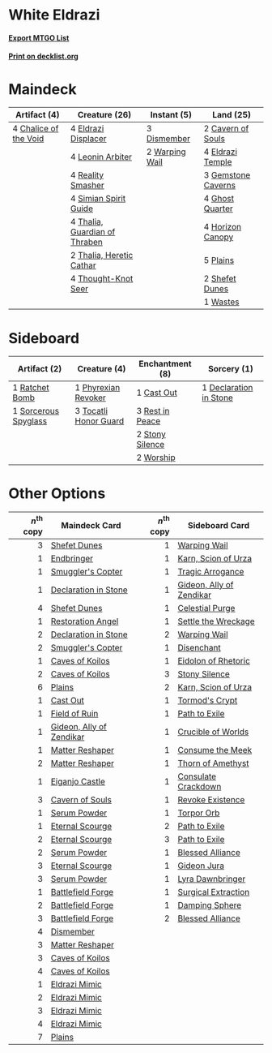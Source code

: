 # White Eldrazi

#### [Export MTGO List](../collection/White%20Eldrazi/White%20Eldrazi.txt)
#### [Print on decklist.org](http://decklist.org/?deckmain=2%09Cavern%20of%20Souls%0A4%09Chalice%20of%20the%20Void%0A3%09Dismember%0A4%09Eldrazi%20Displacer%0A4%09Eldrazi%20Temple%0A3%09Gemstone%20Caverns%0A4%09Ghost%20Quarter%0A4%09Horizon%20Canopy%0A4%09Leonin%20Arbiter%0A5%09Plains%0A4%09Reality%20Smasher%0A2%09Shefet%20Dunes%0A4%09Simian%20Spirit%20Guide%0A4%09Thalia,%20Guardian%20of%20Thraben%0A2%09Thalia,%20Heretic%20Cathar%0A4%09Thought-Knot%20Seer%0A2%09Warping%20Wail%0A1%09Wastes&deckside=1%09Cast%20Out%0A1%09Declaration%20in%20Stone%0A1%09Phyrexian%20Revoker%0A1%09Ratchet%20Bomb%0A3%09Rest%20in%20Peace%0A1%09Sorcerous%20Spyglass%0A2%09Stony%20Silence%0A3%09Tocatli%20Honor%20Guard%0A2%09Worship)
# Maindeck

|                                          Artifact (4)                                          |                                             Creature (26)                                              |                                       Instant (5)                                       |                                          Land (25)                                          |
|------------------------------------------------------------------------------------------------|--------------------------------------------------------------------------------------------------------|-----------------------------------------------------------------------------------------|---------------------------------------------------------------------------------------------|
|4 [Chalice of the Void](http://gatherer.wizards.com/Pages/Card/Details.aspx?multiverseid=442211)|4 [Eldrazi Displacer](http://gatherer.wizards.com/Pages/Card/Details.aspx?multiverseid=407523)          |3 [Dismember](http://gatherer.wizards.com/Pages/Card/Details.aspx?multiverseid=382182)   |2 [Cavern of Souls](http://gatherer.wizards.com/Pages/Card/Details.aspx?multiverseid=278058) |
|                                                                                                |4 [Leonin Arbiter](http://gatherer.wizards.com/Pages/Card/Details.aspx?multiverseid=432996)             |2 [Warping Wail](http://gatherer.wizards.com/Pages/Card/Details.aspx?multiverseid=407522)|4 [Eldrazi Temple](http://gatherer.wizards.com/Pages/Card/Details.aspx?multiverseid=401710)  |
|                                                                                                |4 [Reality Smasher](http://gatherer.wizards.com/Pages/Card/Details.aspx?multiverseid=407517)            |                                                                                         |3 [Gemstone Caverns](http://gatherer.wizards.com/Pages/Card/Details.aspx?multiverseid=122094)|
|                                                                                                |4 [Simian Spirit Guide](http://gatherer.wizards.com/Pages/Card/Details.aspx?multiverseid=442137)        |                                                                                         |4 [Ghost Quarter](http://gatherer.wizards.com/Pages/Card/Details.aspx?multiverseid=389534)   |
|                                                                                                |4 [Thalia, Guardian of Thraben](http://gatherer.wizards.com/Pages/Card/Details.aspx?multiverseid=442025)|                                                                                         |4 [Horizon Canopy](http://gatherer.wizards.com/Pages/Card/Details.aspx?multiverseid=409571)  |
|                                                                                                |2 [Thalia, Heretic Cathar](http://gatherer.wizards.com/Pages/Card/Details.aspx?multiverseid=414338)     |                                                                                         |5 [Plains](http://gatherer.wizards.com/Pages/Card/Details.aspx?multiverseid=439856)          |
|                                                                                                |4 [Thought-Knot Seer](http://gatherer.wizards.com/Pages/Card/Details.aspx?multiverseid=407519)          |                                                                                         |2 [Shefet Dunes](http://gatherer.wizards.com/Pages/Card/Details.aspx?multiverseid=430872)    |
|                                                                                                |                                                                                                        |                                                                                         |1 [Wastes](http://gatherer.wizards.com/Pages/Card/Details.aspx?multiverseid=407694)          |


# Sideboard

|                                         Artifact (2)                                          |                                          Creature (4)                                          |                                     Enchantment (8)                                      |                                           Sorcery (1)                                           |
|-----------------------------------------------------------------------------------------------|------------------------------------------------------------------------------------------------|------------------------------------------------------------------------------------------|-------------------------------------------------------------------------------------------------|
|1 [Ratchet Bomb](http://gatherer.wizards.com/Pages/Card/Details.aspx?multiverseid=370623)      |1 [Phyrexian Revoker](http://gatherer.wizards.com/Pages/Card/Details.aspx?multiverseid=383343)  |1 [Cast Out](http://gatherer.wizards.com/Pages/Card/Details.aspx?multiverseid=426710)     |1 [Declaration in Stone](http://gatherer.wizards.com/Pages/Card/Details.aspx?multiverseid=409750)|
|1 [Sorcerous Spyglass](http://gatherer.wizards.com/Pages/Card/Details.aspx?multiverseid=435407)|3 [Tocatli Honor Guard](http://gatherer.wizards.com/Pages/Card/Details.aspx?multiverseid=435194)|3 [Rest in Peace](http://gatherer.wizards.com/Pages/Card/Details.aspx?multiverseid=442021)|                                                                                                 |
|                                                                                               |                                                                                                |2 [Stony Silence](http://gatherer.wizards.com/Pages/Card/Details.aspx?multiverseid=247425)|                                                                                                 |
|                                                                                               |                                                                                                |2 [Worship](http://gatherer.wizards.com/Pages/Card/Details.aspx?multiverseid=25553)       |                                                                                                 |


# Other Options

|*n*<sup>th</sup> copy|                                           Maindeck Card                                           |*n*<sup>th</sup> copy|                                          Sideboard Card                                           |
|--------------------:|---------------------------------------------------------------------------------------------------|--------------------:|---------------------------------------------------------------------------------------------------|
|                    3|[Shefet Dunes](http://gatherer.wizards.com/Pages/Card/Details.aspx?multiverseid=430872)            |                    1|[Warping Wail](http://gatherer.wizards.com/Pages/Card/Details.aspx?multiverseid=407522)            |
|                    1|[Endbringer](http://gatherer.wizards.com/Pages/Card/Details.aspx?multiverseid=407513)              |                    1|[Karn, Scion of Urza](http://gatherer.wizards.com/Pages/Card/Details.aspx?multiverseid=442889)     |
|                    1|[Smuggler's Copter](http://gatherer.wizards.com/Pages/Card/Details.aspx?multiverseid=417808)       |                    1|[Tragic Arrogance](http://gatherer.wizards.com/Pages/Card/Details.aspx?multiverseid=398610)        |
|                    1|[Declaration in Stone](http://gatherer.wizards.com/Pages/Card/Details.aspx?multiverseid=409750)    |                    1|[Gideon, Ally of Zendikar](http://gatherer.wizards.com/Pages/Card/Details.aspx?multiverseid=401897)|
|                    4|[Shefet Dunes](http://gatherer.wizards.com/Pages/Card/Details.aspx?multiverseid=430872)            |                    1|[Celestial Purge](http://gatherer.wizards.com/Pages/Card/Details.aspx?multiverseid=183055)         |
|                    1|[Restoration Angel](http://gatherer.wizards.com/Pages/Card/Details.aspx?multiverseid=240096)       |                    1|[Settle the Wreckage](http://gatherer.wizards.com/Pages/Card/Details.aspx?multiverseid=435186)     |
|                    2|[Declaration in Stone](http://gatherer.wizards.com/Pages/Card/Details.aspx?multiverseid=409750)    |                    2|[Warping Wail](http://gatherer.wizards.com/Pages/Card/Details.aspx?multiverseid=407522)            |
|                    2|[Smuggler's Copter](http://gatherer.wizards.com/Pages/Card/Details.aspx?multiverseid=417808)       |                    1|[Disenchant](http://gatherer.wizards.com/Pages/Card/Details.aspx?multiverseid=847)                 |
|                    1|[Caves of Koilos](http://gatherer.wizards.com/Pages/Card/Details.aspx?multiverseid=129497)         |                    1|[Eidolon of Rhetoric](http://gatherer.wizards.com/Pages/Card/Details.aspx?multiverseid=380409)     |
|                    2|[Caves of Koilos](http://gatherer.wizards.com/Pages/Card/Details.aspx?multiverseid=129497)         |                    3|[Stony Silence](http://gatherer.wizards.com/Pages/Card/Details.aspx?multiverseid=247425)           |
|                    6|[Plains](http://gatherer.wizards.com/Pages/Card/Details.aspx?multiverseid=439856)                  |                    2|[Karn, Scion of Urza](http://gatherer.wizards.com/Pages/Card/Details.aspx?multiverseid=442889)     |
|                    1|[Cast Out](http://gatherer.wizards.com/Pages/Card/Details.aspx?multiverseid=426710)                |                    1|[Tormod's Crypt](http://gatherer.wizards.com/Pages/Card/Details.aspx?multiverseid=389723)          |
|                    1|[Field of Ruin](http://gatherer.wizards.com/Pages/Card/Details.aspx?multiverseid=435415)           |                    1|[Path to Exile](http://gatherer.wizards.com/Pages/Card/Details.aspx?multiverseid=220511)           |
|                    1|[Gideon, Ally of Zendikar](http://gatherer.wizards.com/Pages/Card/Details.aspx?multiverseid=401897)|                    1|[Crucible of Worlds](http://gatherer.wizards.com/Pages/Card/Details.aspx?multiverseid=129480)      |
|                    1|[Matter Reshaper](http://gatherer.wizards.com/Pages/Card/Details.aspx?multiverseid=407516)         |                    1|[Consume the Meek](http://gatherer.wizards.com/Pages/Card/Details.aspx?multiverseid=401691)        |
|                    2|[Matter Reshaper](http://gatherer.wizards.com/Pages/Card/Details.aspx?multiverseid=407516)         |                    1|[Thorn of Amethyst](http://gatherer.wizards.com/Pages/Card/Details.aspx?multiverseid=140166)       |
|                    1|[Eiganjo Castle](http://gatherer.wizards.com/Pages/Card/Details.aspx?multiverseid=79205)           |                    1|[Consulate Crackdown](http://gatherer.wizards.com/Pages/Card/Details.aspx?multiverseid=423678)     |
|                    3|[Cavern of Souls](http://gatherer.wizards.com/Pages/Card/Details.aspx?multiverseid=278058)         |                    1|[Revoke Existence](http://gatherer.wizards.com/Pages/Card/Details.aspx?multiverseid=378397)        |
|                    1|[Serum Powder](http://gatherer.wizards.com/Pages/Card/Details.aspx?multiverseid=48920)             |                    1|[Torpor Orb](http://gatherer.wizards.com/Pages/Card/Details.aspx?multiverseid=233069)              |
|                    1|[Eternal Scourge](http://gatherer.wizards.com/Pages/Card/Details.aspx?multiverseid=414296)         |                    2|[Path to Exile](http://gatherer.wizards.com/Pages/Card/Details.aspx?multiverseid=220511)           |
|                    2|[Eternal Scourge](http://gatherer.wizards.com/Pages/Card/Details.aspx?multiverseid=414296)         |                    3|[Path to Exile](http://gatherer.wizards.com/Pages/Card/Details.aspx?multiverseid=220511)           |
|                    2|[Serum Powder](http://gatherer.wizards.com/Pages/Card/Details.aspx?multiverseid=48920)             |                    1|[Blessed Alliance](http://gatherer.wizards.com/Pages/Card/Details.aspx?multiverseid=414302)        |
|                    3|[Eternal Scourge](http://gatherer.wizards.com/Pages/Card/Details.aspx?multiverseid=414296)         |                    1|[Gideon Jura](http://gatherer.wizards.com/Pages/Card/Details.aspx?multiverseid=430549)             |
|                    3|[Serum Powder](http://gatherer.wizards.com/Pages/Card/Details.aspx?multiverseid=48920)             |                    1|[Lyra Dawnbringer](http://gatherer.wizards.com/Pages/Card/Details.aspx?multiverseid=442914)        |
|                    1|[Battlefield Forge](http://gatherer.wizards.com/Pages/Card/Details.aspx?multiverseid=129479)       |                    1|[Surgical Extraction](http://gatherer.wizards.com/Pages/Card/Details.aspx?multiverseid=397706)     |
|                    2|[Battlefield Forge](http://gatherer.wizards.com/Pages/Card/Details.aspx?multiverseid=129479)       |                    1|[Damping Sphere](http://gatherer.wizards.com/Pages/Card/Details.aspx?multiverseid=443101)          |
|                    3|[Battlefield Forge](http://gatherer.wizards.com/Pages/Card/Details.aspx?multiverseid=129479)       |                    2|[Blessed Alliance](http://gatherer.wizards.com/Pages/Card/Details.aspx?multiverseid=414302)        |
|                    4|[Dismember](http://gatherer.wizards.com/Pages/Card/Details.aspx?multiverseid=382182)               |                     |                                                                                                   |
|                    3|[Matter Reshaper](http://gatherer.wizards.com/Pages/Card/Details.aspx?multiverseid=407516)         |                     |                                                                                                   |
|                    3|[Caves of Koilos](http://gatherer.wizards.com/Pages/Card/Details.aspx?multiverseid=129497)         |                     |                                                                                                   |
|                    4|[Caves of Koilos](http://gatherer.wizards.com/Pages/Card/Details.aspx?multiverseid=129497)         |                     |                                                                                                   |
|                    1|[Eldrazi Mimic](http://gatherer.wizards.com/Pages/Card/Details.aspx?multiverseid=407512)           |                     |                                                                                                   |
|                    2|[Eldrazi Mimic](http://gatherer.wizards.com/Pages/Card/Details.aspx?multiverseid=407512)           |                     |                                                                                                   |
|                    3|[Eldrazi Mimic](http://gatherer.wizards.com/Pages/Card/Details.aspx?multiverseid=407512)           |                     |                                                                                                   |
|                    4|[Eldrazi Mimic](http://gatherer.wizards.com/Pages/Card/Details.aspx?multiverseid=407512)           |                     |                                                                                                   |
|                    7|[Plains](http://gatherer.wizards.com/Pages/Card/Details.aspx?multiverseid=439856)                  |                     |                                                                                                   |


